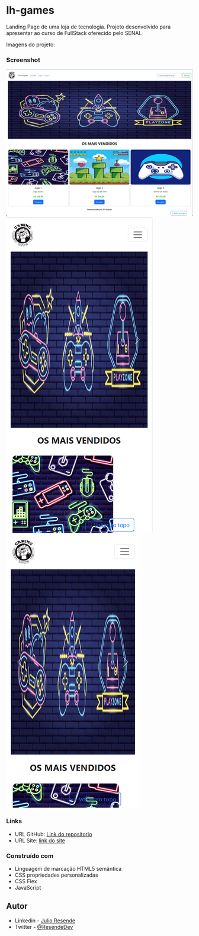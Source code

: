# lh-games
Landing Page de uma loja de tecnologia. Projeto desenvolvido para apresentar ao curso de FullStack oferecido pelo SENAI.

Imagens do projeto:
### Screenshot
![](./design/desktop-preview-1.png)
![](./design/desktop-preview-2.png)
![](./design/desktop-preview-3.png)


### Links

- URL GitHub: [Link do repositorio](https://github.com/julioresende77/lh-games)
- URL Site: [link do site](https://julioresende77.github.io/lh-games/)


### Construído com

- Linguagem de marcação HTML5 semântica
- CSS propriedades personalizadas
- CSS Flex
- JavaScript


## Autor

- Linkedin - [Julio Resende](https://www.linkedin.com/in/resendedev/)
- Twitter - [@ResendeDev](https://www.twitter.com/ResendeDev)